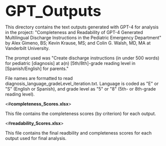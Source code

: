 <font size = '60'> **GPT_Outputs** </font>

This directory contains the text outputs generated with GPT-4 for analysis in the project: "Completeness and Readability of GPT-4 Generated Multilingual Discharge Instructions in the Pediatric Emergency Department" by Alex Gimeno, BS; Kevin Krause, MS; and Colin G. Walsh, MD, MA at Vanderbilt University.

The prompt used was "Create discharge instructions (in under 500 words) for pediatric [diagnosis] at a(n) [5th/8th]-grade reading level in [Spanish/English] for parents."

File names are formatted to read diagnosis_language_gradeLevel_iteration.txt. Language is coded as "E" or "S" (English or Spanish), and grade level as "5" or "8" (5th- or 8th-grade reading level).

<#**completeness_Scores.xlsx**>

This file contains the completeness scores (by criterion) for each output.

<#**readability_Scores.xlsx**>

This file contains the final readbility and completeness scores for each output used for final analysis.
